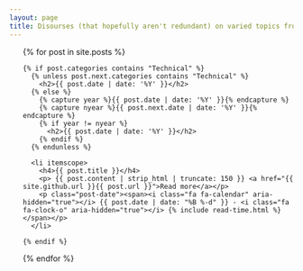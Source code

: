 ```yaml
---
layout: page
title: Disourses (that hopefully aren't redundant) on varied topics from Computer Science
---
```

<ul class="posts">
  {% for post in site.posts %}

    {% if post.categories contains "Technical" %}
      {% unless post.next.categories contains "Technical" %}
        <h2>{{ post.date | date: '%Y' }}</h2>
      {% else %}
        {% capture year %}{{ post.date | date: '%Y' }}{% endcapture %}
        {% capture nyear %}{{ post.next.date | date: '%Y' }}{% endcapture %}
        {% if year != nyear %}
          <h2>{{ post.date | date: '%Y' }}</h2>
        {% endif %}
      {% endunless %}
      
      <li itemscope>
        <h4>{{ post.title }}</h4>
        <p> {{ post.content | strip_html | truncate: 150 }} <a href="{{ site.github.url }}{{ post.url }}">Read more</a></p>
        <p class="post-date"><span><i class="fa fa-calendar" aria-hidden="true"></i> {{ post.date | date: "%B %-d" }} - <i class="fa fa-clock-o" aria-hidden="true"></i> {% include read-time.html %}</span></p>
      </li>

    {% endif %}
  {% endfor %}
</ul>
